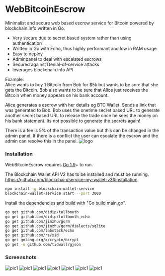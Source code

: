 # WebBitcoinEscrow
Minimalist and secure web based escrow service for Bitcoin powered by blockchain.info written in Go.
  - Very secure due to secret based system rather than using authentication
  - Written in Go with Echo, thus highly performant and low in RAM usage
  - Easy to deploy
  - Adminpanel to deal with escalated escrows
  - Secured against Denial-of-service attacks
  - leverages blockchain.info API
  
Example:  
Alice wants to buy 1 Bitcoin from Bob for $5k but wants to be sure that she gets the Bitcoin. Bob also wants to be sure that Alice just receives the Bitcoin when money appears on his bank account.

Alice generates a escrow with her details eg BTC Wallet. Sends a link that was generated to Bob. Bob uses the onetime secret based URL to generate another secret based URL to release the trade once he sees the money on his bank statement. Its not possible to generate the secrets again!

There is a fee is 5% of the transaction value but this can be changed in the admin panel.
If there is a conflict the user can escalate the escrow and the admin can resolve this in the panel.
![logo](https://en.bitcoin.it/w/images/en/f/fd/BC_nBG_64px.png)
### Installation
WebBitcoinEscrow requires [Go 1.9](https://golang.org/dl/)+ to run.

The Blockchain Wallet API V2 has to be installed and must be running.
https://github.com/blockchain/service-my-wallet-v3#installation
```sh
npm install -g blockchain-wallet-service
blockchain-wallet-service start --port 3000
```

Install the dependencies and build with "Go build main.go".

```sh
go get github.com/didip/tollbooth
go get github.com/didip/tollbooth_echo
go get github.com/jinzhu/gorm
go get github.com/jinzhu/gorm/dialects/sqlite
go get github.com/labstack/echo
go get github.com/rs/xid
go get golang.org/x/crypto/bcrypt
go get -u github.com/tidwall/gjson
```
### Screenshots
![pic1](https://raw.githubusercontent.com/tegk/WebBitcoinEscrow/master/1.jpg)
![pic1](https://raw.githubusercontent.com/tegk/WebBitcoinEscrow/master/2.jpg)
![pic1](https://raw.githubusercontent.com/tegk/WebBitcoinEscrow/master/3.jpg)
![pic1](https://raw.githubusercontent.com/tegk/WebBitcoinEscrow/master/4.jpg)
![pic1](https://raw.githubusercontent.com/tegk/WebBitcoinEscrow/master/5.jpg)
![pic1](https://raw.githubusercontent.com/tegk/WebBitcoinEscrow/master/6.jpg)
![pic1](https://raw.githubusercontent.com/tegk/WebBitcoinEscrow/master/7.jpg)
